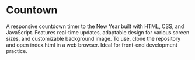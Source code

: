 # Countown
A responsive countdown timer to the New Year built with HTML, CSS, and JavaScript. Features real-time updates, adaptable design for various screen sizes, and customizable background image. To use, clone the repository and open index.html in a web browser. Ideal for front-end development practice.
